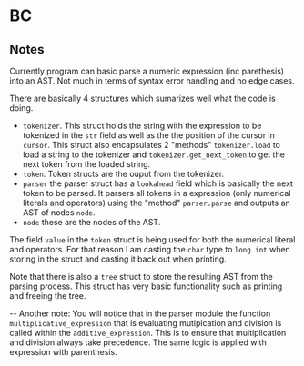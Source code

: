 # BC

## Notes

Currently program can basic parse a numeric expression (inc parethesis) into an AST. Not much in terms of syntax error handling and no edge cases.

There are basically 4 structures which sumarizes well what the code is doing. 

- `tokenizer`. This struct holds the string with the expression to be tokenized in the `str` field as well as the the position of the cursor in `cursor`. This struct also encapsulates 2 "methods" `tokenizer.load` to load a string to the tokenizer and `tokenizer.get_next_token` to get the next token from the loaded string.
- `token`. Token structs are the ouput from the tokenizer. 
- `parser` the parser struct has a `lookahead` field which is basically the next token to be parsed. It parsers all tokens in a expression (only numerical literals and operators) using the "method" `parser.parse` and outputs an AST of nodes `node`.
- `node` these are the nodes of the AST.

The field `value` in the `token` struct is being used for both the numerical literal and operators. For that reason I am casting the `char` type to `long int` when storing in the struct and casting it back out when printing.

Note that there is also a `tree` struct to store the resulting AST from the parsing process. This struct has very basic functionality such as printing and freeing the tree. 

--
Another note: You will notice that in the parser module the function `multiplicative_expression` that is evaluating mutiplcation and division is called within the `additive_expression`. This is to ensure that multiplication and division always take precedence. The same logic is applied with expression with parenthesis.
